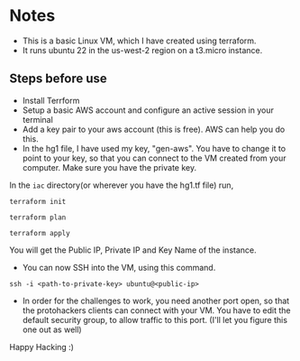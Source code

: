 # Notes

- This is a basic Linux VM, which I have created using terraform. 
- It runs ubuntu 22 in the us-west-2 region on a t3.micro instance.

## Steps before use

- Install Terrform
- Setup a basic AWS account and configure an active session in your terminal
- Add a key pair to your aws account (this is free). AWS can help you do this.
- In the hg1 file, I have used my key, "gen-aws". You have to change it to point to your key, so that you can connect to the VM created from your computer. Make sure you have the private key.

In the `iac` directory(or wherever you have the hg1.tf file) run,

```
terraform init 

terraform plan

terraform apply
```

You will get the Public IP, Private IP and Key Name of the instance.

- You can now SSH into the VM, using this command.

```
ssh -i <path-to-private-key> ubuntu@<public-ip>
```

- In order for the challenges to work, you need another port open, so that the protohackers clients can connect with your VM. You have to edit the default security group, to allow traffic to this port. (I'll let you figure this one out as well)

Happy Hacking :)